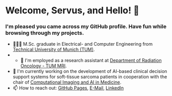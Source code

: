 # Welcome, Servus, and Hello! 👋 
### I'm pleased you came across my GitHub profile. Have fun while browsing through my projects. 

- 👨🏻‍💻 M.Sc. graduate in Electrical- and Computer Engineering from [Technical University of Munich (TUM)](https://www.tum.de/en/).
- - 💼 I'm employed as a research assistant at [Department of Radiation Oncology - TUM MRI](https://radioonkologie.mri.tum.de/de/praeklinische-forschung/ag-ki-radiomics).
- 🔭 I'm currently working on the development of AI-based clinical decision support systems for soft-tissue sarcoma patients in cooperation with the chair of [Computational Imaging and AI in Medicine](https://compai-lab.github.io/).
- 📫 How to reach out: [GitHub Pages](https://hannesk95.github.io/), [E-Mail](mailto:hannes.kiechle@gmail.com), [LinkedIn](https://www.linkedin.com/in/johannes-kiechle/)

<!--

- 🌎 I'm a globetrotter: I love traveling and besides Munich, I temporarily lived in Copenhagen, Singapore, and Edmonton. 

**hannesk95/hannesk95** is a ✨ _special_ ✨ repository because its `README.md` (this file) appears on your GitHub profile.

Here are some ideas to get you started:
👨🏻‍💻
- 🔭 I’m currently working on ...
- 🌱 I’m currently learning ...
- 👯 I’m looking to collaborate on ...
- 🤔 I’m looking for help with ...
- 💬 Ask me about ...
- 📫 How to reach me: ...
- 😄 Pronouns: ...
- ⚡ Fun fact: ...
-->
